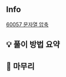 ## Info
[60057 문자열 압축](https://school.programmers.co.kr/learn/courses/30/lessons/60057)

## 💡 풀이 방법 요약


## 🙂 마무리

